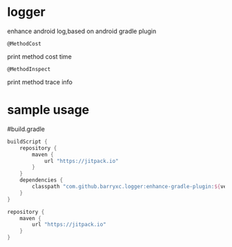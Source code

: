 # logger

enhance android log,based on android gradle plugin

```
@MethodCost
```

print method cost time

```
@MethodInspect
```

print method trace info

# sample usage

#build.gradle

```groovy
buildScript {
    repository {
        maven {
            url "https://jitpack.io"
        }
    }
    dependencies {
        classpath "com.github.barryxc.logger:enhance-gradle-plugin:${version}"
    }
}

repository {
    maven {
        url "https://jitpack.io"
    }
}
```






